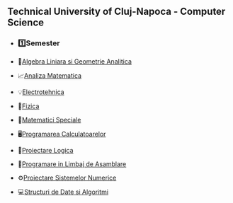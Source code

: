 ## Technical University of Cluj-Napoca - Computer Science

  * ### 1️⃣Semester 

  * 📝[Algebra Liniara si Geometrie Analitica](First_Year/ALGA)
  * 📈[Analiza Matematica](First_Year/AM-I)
  * 💡[Electrotehnica](First_Year/ET)
  * 🔋[Fizica](First_Year/FIZ)
  * 🧠[Matematici Speciale](First_Year/MS)
  * 🖥️[Programarea Calculatoarelor](First_Year/PC)
  * 📖[Proiectare Logica](First_Year/PL)
  * 💾[Programare in Limbaj de Asamblare](First_Year/PLA)
  * ⚙️[Proiectare Sistemelor Numerice](First_Year/PSN)
  * 💻[Structuri de Date si Algoritmi](First_Year/SDA)

     
